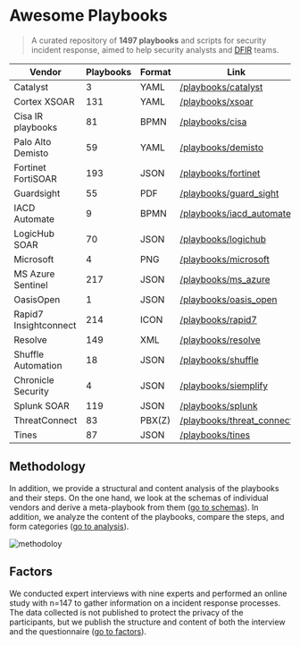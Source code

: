 Awesome Playbooks [](https://github.com/sindresorhus/awesome)
=============================================================

> A curated repository of **1497 playbooks** and scripts for security incident response, aimed to help security analysts and [DFIR](http://www.acronymfinder.com/Digital-Forensics%2c-Incident-Response-%28DFIR%29.html) teams.

| Vendor | Playbooks | Format | Link |
| --- | --- | --- | --- |
| Catalyst | 3 | YAML | [/playbooks/catalyst](playbooks/catalyst) |
| Cortex XSOAR | 131 | YAML | [/playbooks/xsoar](playbooks/xsoar) |
| Cisa IR playbooks | 81 | BPMN | [/playbooks/cisa](playbooks/cisa) |
| Palo Alto Demisto | 59 | YAML | [/playbooks/demisto](playbooks/demisto) |
| Fortinet FortiSOAR | 193 | JSON | [/playbooks/fortinet](playbooks/fortinet) |
| Guardsight | 55 | PDF | [/playbooks/guard\_sight](playbooks/guard_sight) |
| IACD Automate | 9 | BPMN | [/playbooks/iacd\_automate](playbooks/iacd_automate) |
| LogicHub SOAR | 70 | JSON | [/playbooks/logichub](playbooks/logichub) |
| Microsoft | 4 | PNG | [/playbooks/microsoft](playbooks/microsoft) |
| MS Azure Sentinel | 217 | JSON | [/playbooks/ms\_azure](playbooks/ms_azure) |
| OasisOpen | 1 | JSON | [/playbooks/oasis\_open](playbooks/oasis_open) |
| Rapid7 Insightconnect | 214 | ICON | [/playbooks/rapid7](playbooks/rapid7) |
| Resolve | 149 | XML | [/playbooks/resolve](playbooks/resolve) |
| Shuffle Automation | 18 | JSON | [/playbooks/shuffle](playbooks/shuffle) |
| Chronicle Security | 4 | JSON | [/playbooks/siemplify](playbooks/chronicle) |
| Splunk SOAR | 119 | JSON | [/playbooks/splunk](playbooks/splunk) |
| ThreatConnect | 83 | PBX(Z) | [/playbooks/threat\_connect](playbooks/threat_connect) |
| Tines | 87 | JSON | [/playbooks/tines](playbooks/tines) |

Methodology
-----------

In addition, we provide a structural and content analysis of the playbooks and their steps. On the one hand, we look at the schemas of individual vendors and derive a meta-playbook from them ([go to schemas](schemas/)). In addition, we analyze the content of the playbooks, compare the steps, and form categories ([go to analysis](analysis/)).

![methodoloy](https://user-images.githubusercontent.com/23430598/220401059-145d38f1-df7b-4bea-83b0-f45098a22282.svg)

Factors
-------

We conducted expert interviews with nine experts and performed an online study with n=147 to gather information on a incident response processes. The data collected is not published to protect the privacy of the participants, but we publish the structure and content of both the interview and the questionnaire ([go to factors](factors/)).

